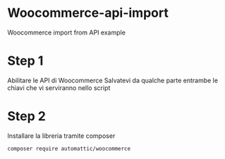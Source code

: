 # Woocommerce-api-import
Woocommerce import from API example

# Step 1
Abilitare le API di Woocommerce
Salvatevi da qualche parte entrambe le chiavi che vi serviranno nello script

# Step 2
Installare la libreria tramite composer

    composer require automattic/woocommerce
